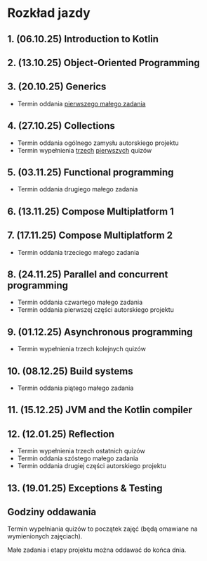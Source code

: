 # Rozkład jazdy
## 1. (06.10.25) Introduction to Kotlin
## 2. (13.10.25) Object-Oriented Programming
## 3. (20.10.25) Generics
- Termin oddania [pierwszego małego zadania](https://classroom.github.com/a/4PeeCATD)
## 4. (27.10.25) Collections
- Termin oddania ogólnego zamysłu autorskiego projektu
- Termin wypełnienia [trzech](https://forms.gle/ZxkhuSErHPZrUCoeA) [pierwszych](https://forms.gle/oaMuRLSxrPS3zB187) quizów
## 5. (03.11.25) Functional programming
- Termin oddania drugiego małego zadania
## 6. (13.11.25) Compose Multiplatform 1
## 7. (17.11.25) Compose Multiplatform 2
- Termin oddania trzeciego małego zadania
## 8. (24.11.25) Parallel and concurrent programming
- Termin oddania czwartego małego zadania
- Termin oddania pierwszej części autorskiego projektu
## 9. (01.12.25) Asynchronous programming
- Termin wypełnienia trzech kolejnych quizów
## 10. (08.12.25) Build systems
- Termin oddania piątego małego zadania
## 11. (15.12.25) JVM and the Kotlin compiler
## 12. (12.01.25) Reflection
- Termin wypełnienia trzech ostatnich quizów
- Termin oddania szóstego małego zadania
- Termin oddania drugiej części autorskiego projektu
## 13. (19.01.25) Exceptions & Testing


## Godziny oddawania
Termin wypełniania quizów to początek zajęć (będą omawiane na wymienionych zajęciach).

Małe zadania i etapy projektu można oddawać do końca dnia.
